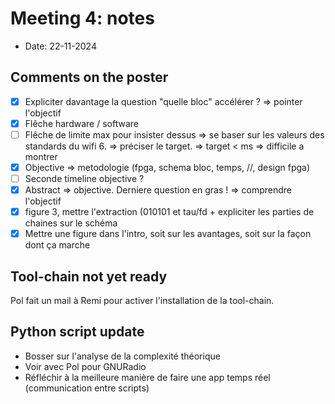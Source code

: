 # Meeting 4: notes

- Date: 22-11-2024

## Comments on the poster

- [x] Expliciter davantage la question "quelle bloc" accélérer ? => pointer l'objectif
- [x] Flêche hardware / software
- [ ] Flêche de limite max pour insister dessus => se baser sur les valeurs des standards
du wifi 6. => préciser le target. => target < ms => difficile a montrer
- [x] Objective => metodologie (fpga, schema bloc, temps, //, design fpga)
- [ ] Seconde timeline objective ?
- [x] Abstract => objective. Derniere question en gras ! => comprendre l'objectif
- [x] figure 3, mettre l'extraction (010101 et tau/fd + expliciter les parties de chaines sur le schéma
- [x] Mettre une figure dans l'intro, soit sur les avantages, soit sur la façon dont ça marche

## Tool-chain not yet ready

Pol fait un mail à Remi pour activer l'installation de la tool-chain.

## Python script update

- Bosser sur l'analyse de la complexité théorique
- Voir avec Pol pour GNURadio 
- Réfléchir à la meilleure manière de faire une app temps réel (communication entre scripts)
